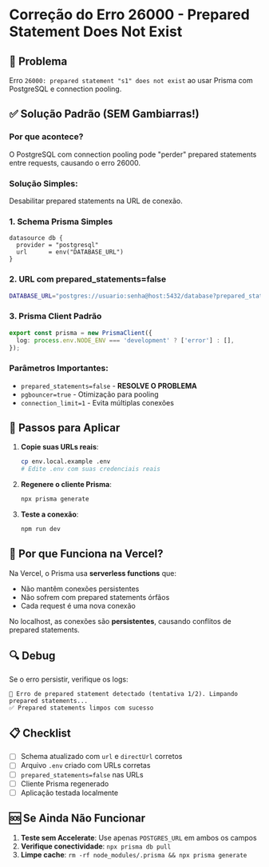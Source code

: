 # Correção do Erro 26000 - Prepared Statement Does Not Exist

## 🚨 Problema
Erro `26000: prepared statement "s1" does not exist` ao usar Prisma com PostgreSQL e connection pooling.

## ✅ Solução Padrão (SEM Gambiarras!)

### **Por que acontece?**
O PostgreSQL com connection pooling pode "perder" prepared statements entre requests, causando o erro 26000.

### **Solução Simples:**
Desabilitar prepared statements na URL de conexão.

### 1. **Schema Prisma Simples**
```prisma
datasource db {
  provider = "postgresql"
  url      = env("DATABASE_URL")
}
```

### 2. **URL com prepared_statements=false**
```bash
DATABASE_URL="postgres://usuario:senha@host:5432/database?prepared_statements=false&pgbouncer=true&connection_limit=1"
```

### 3. **Prisma Client Padrão**
```typescript
export const prisma = new PrismaClient({
  log: process.env.NODE_ENV === 'development' ? ['error'] : [],
});
```

### **Parâmetros Importantes:**
- `prepared_statements=false` - **RESOLVE O PROBLEMA**
- `pgbouncer=true` - Otimização para pooling
- `connection_limit=1` - Evita múltiplas conexões

## 🔧 Passos para Aplicar

1. **Copie suas URLs reais**:
   ```bash
   cp env.local.example .env
   # Edite .env com suas credenciais reais
   ```

2. **Regenere o cliente Prisma**:
   ```bash
   npx prisma generate
   ```

3. **Teste a conexão**:
   ```bash
   npm run dev
   ```

## 🎯 Por que Funciona na Vercel?

Na Vercel, o Prisma usa **serverless functions** que:
- Não mantêm conexões persistentes
- Não sofrem com prepared statements órfãos
- Cada request é uma nova conexão

No localhost, as conexões são **persistentes**, causando conflitos de prepared statements.

## 🔍 Debug

Se o erro persistir, verifique os logs:
```
🔄 Erro de prepared statement detectado (tentativa 1/2). Limpando prepared statements...
✅ Prepared statements limpos com sucesso
```

## 📋 Checklist

- [ ] Schema atualizado com `url` e `directUrl` corretos
- [ ] Arquivo `.env` criado com URLs corretas
- [ ] `prepared_statements=false` nas URLs
- [ ] Cliente Prisma regenerado
- [ ] Aplicação testada localmente

## 🆘 Se Ainda Não Funcionar

1. **Teste sem Accelerate**: Use apenas `POSTGRES_URL` em ambos os campos
2. **Verifique conectividade**: `npx prisma db pull`
3. **Limpe cache**: `rm -rf node_modules/.prisma && npx prisma generate`

